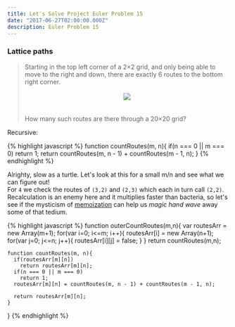 ```yaml
---
title: Let's Solve Project Euler Problem 15
date: "2017-06-27T02:00:00.000Z"
description: Euler Problem 15
---
```

<style>
  .image-wrapper{
    text-align: center;
    display: block;
  }
</style>

### Lattice paths
>Starting in the top left corner of a 2×2 grid, and only being able to move to the right and down, there are exactly 6 routes to the bottom right corner.<br/><br/>
<span class="image-wrapper"><img src="https://projecteuler.net/project/images/p015.png"/></span><br/><br/>
>How many such routes are there through a 20×20 grid?

Recursive:

{% highlight javascript %}
  function countRoutes(m, n){
    if(n === 0 || m === 0)
      return 1;
    return countRoutes(m, n - 1) + countRoutes(m - 1, n);
  }
{% endhighlight %}

Alrighty, slow as a turtle. Let's look at this for a small m/n and see what we can figure out!<br/>
For `4` we check the routes of `(3,2)` and `(2,3)` which each in turn call `(2,2)`. Recalculation is an enemy here and it multiplies faster than bacteria, so let's see if the mysticism of [memoization](https://stackoverflow.com/questions/30386943/how-to-create-a-memoize-function) can help us *magic hand wave* away some of that tedium.

{% highlight javascript %}
  function outerCountRoutes(m,n){
    var routesArr = new Array(m+1);
    for(var i=0; i<=m; i++){
      routesArr[i] = new Array(n+1);
      for(var j=0; j<=n; j++){
        routesArr[i][j] = false;
      }
    }
    return countRoutes(m,n);

    function countRoutes(m, n){
      if(routesArr[m][n])
        return routesArr[m][n];
      if(n === 0 || m === 0)
        return 1;
      routesArr[m][n] = countRoutes(m, n - 1) + countRoutes(m - 1, n);

      return routesArr[m][n];
    }    
  }
{% endhighlight %}
